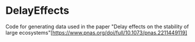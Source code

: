 # DelayEffects
Code for generating data used in the paper "Delay effects on the stability of large ecosystems"[https://www.pnas.org/doi/full/10.1073/pnas.2211449119]
